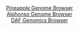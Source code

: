 <div id="Pineapple_Genome_Browser" align="center">
  <a href="https://igv.org/app/?sessionURL=blob:zZN_b6IwHIffS5MtdwlCARUhMRe3.WPqTTNFbi4LqVCwJ7TQVtQZ3_t15i73zy2Zf9zlEtKUb1r6.T59OIIKc0EYBR6wdLOhmybQgFiz3QzlRYYfUI4F8BKUCawBjhPMMY0w8I4gQUIi_3Gsdq6lLIRnGEQWtRzRlOnC1lGOXhlFO6FHLDduWZahFeNIMi6MG44qZpC0qu3wChWFrs629YYRI4kMlBVrRgUzCkzTcKe.F_4qhSmmLMdhvs0kOQcIVR6VMdYT9KUTzDpRhIUY4cN93O6M7jsLu.sv.83bpT8ZBH4zuJ6RlCK55bhd1u9IbzIr2TYiA4mm_f7M3zyMN4MgurLvrrv7gnAs2qZjtmzHhi5UYAiN8f5_6lk95MK.o1HPWQg2_D63Wj23bJTLiTlY4cna.vpO3ycNZCzaKg9AtOaOZ0LNhk2tYTVrb1OzpUHoKjqcEeA9v2hAchRt1PLnI5CHQtkCBC63Z3E0wHiMOfBqLoSO6bpWo.7UoeuaJ.0Itjz7e2h7_qPrQKtjWc0wIZlUKsehoIXQEaV6FSV6.nohy.7gqVft5_0r68YeflNjPF24bJpuZFmf._d_5Pn2g6njz1eomv1Iqn9i3keC6HJ1qW67_nDaDIKx_bSHietQe3JQnIa9hTtb198FdBmchPEcSbVeVdTrT.cqxAmiUhUqIsiKZEQeAsWR7YBnWrZSF0QsY8pFwNPVJ6hBzWzAz78VtU8vpx8-">Pineapple Genome Browser</a>
</div>
<div id="Alphonso_Genome_Browser" align="center">
  <a href="https://igv.org/app/?sessionURL=blob:zZJfa9swFMW_i6BlA8e27MT_oAy3TbospVtTPLcpxci27Ci1JU2S7TYh331a2djLCs3DxkAP0uVK95yj3w70WEjCKIiAY8KJCSEwgFyz4Qa1vMFXqMUSRBVqJDaAwBUWmBYYRDtQIalQsrzUN9dKcRlZFlF81CJaM1O6JmrRllE0SLNgrXXGmgblTCDFhLROBeqZRep.NOAccW7q2a45sUqkkIUavmZUMotjWmeDfi_7VcpqTFmLs7ZrFHkRkGk9WmNpVuhDnN7ERYGlXODneXkSL.bxV3earC68s1Xy.WOaeOnxDakpUp3AJ49DjLaFlMNiEcyPnFnBy.WsO59e8GsnOHLPj6dPnAgsT6APA9d3bd_X0RBa4qf_ybVe5EDnENLxKoAVKTcpXAWtc0u_1IOT5t71K773BmhY0WkSQLEWfgRtw7U9Y.J4ox9bGBi2Hep0BCMgun8wgBKoeNTt9zugnrnmBUj8rXtBxwBMlFiAaBTatg_D0JmM_bEdhnBv7EAnmr8X7SxZhr7txI7jZRVplIa5zCTl0kSUmn1RmfX2wCzTmD95w.1s3Dzm.afLxYbXy6vNpmbTPzMUaP969Mv3aaNvUfRPqHuLEFPlh6Im7_oj5zSNt2i.GpJt53oq2c7r01wNd9NXAzosnIqJFindryv6.JO3HgmCqNKFnkiSk4ao51TnyAYQQcfV2IKCNUxzCESdv7MN24AT._1vPN39w_47">Alphonso Genome Browser</a>
</div>


<div id="DAF_Genomics_Browser" align="center">
  <a href="https://igv.org/app/?sessionURL=blob:tZFra9swFIb_i6D95Jtkx64NYXhNu2YtLYvnZk0pQbOPbXW25Ury4jTkv091Owa7MAYdSELiXN5X59mhryAk4y2KELHwxMIYGUhWfJPQpqvhkjYgUVTQWoKBBBQgoM0ARTtUUKlourjQlZVSnYxsO6eFWULLG5ZJS7oW7UzJe1WBTjWJRRv6yFu6kVbGG52sqE3rruKt5DbNMpDSdOwO2nK9ofr4HluPLWHd9LVio.pam9DGcqug2i1rcxj.YuQ_KOvF3sTLJB7rz2E7z6fx.Ty.dk_S1Tv_eJVenS1Tf3mYsLKlqhcwvf_QHZC3xfDxioQBDlldHg_vt5dJwW7mNwfu7PBk6JgAOcUBPnID13EmaG.gmme9hoCySuAIe0ZAjgzieebL1Z34egqCMxTd3hlICZp90em3O6S2nUaFJDz0IzUDcZGDQJEZOo42EJKJF3hOGOK9sUO9qF.Z5Wm6CAOHxIT41mfaaP2C1eMAtdCvwdcC.VNnvf8V1IM_k6m3wINcfSKLUw3t4jrJ8uX97PGs_C2oJwR__FjBRUOVDj0_X7DQWus10KofXNz93f4b">DAF Genomics Browser</a>
</div>
